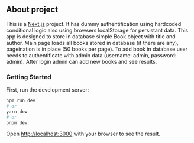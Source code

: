 ## About project

This is a [Next.js](https://nextjs.org/) project. It has dummy authentification using hardcoded conditional logic also using browsers localStorage for persistant data.
This app is designed to store in database simple Book object with title and author. Main page loads all books stored in database (if there are any), pageination is in place (50 books per page). To add book in database user needs to authentificate with admin data (username: admin, password: admin). After login admin can add new books and see results.

### Getting Started

First, run the development server:

```bash
npm run dev
# or
yarn dev
# or
pnpm dev
```

Open [http://localhost:3000](http://localhost:3000) with your browser to see the result.
 